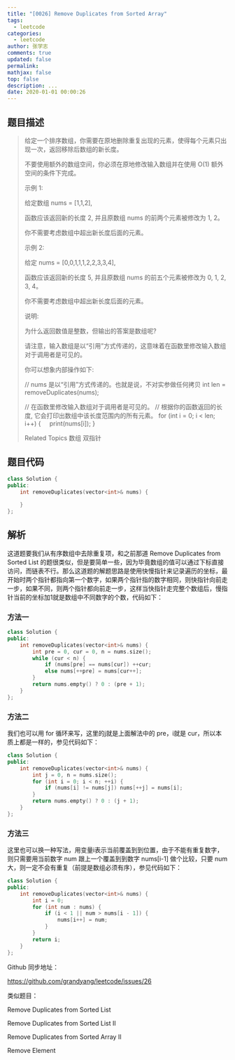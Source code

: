 ```yaml
---
title: "[0026] Remove Duplicates from Sorted Array"
tags:
  - leetcode
categories:
  - leetcode
author: 张学志
comments: true
updated: false
permalink:
mathjax: false
top: false
description: ...
date: 2020-01-01 00:00:26
---
```


## 题目描述

> 给定一个排序数组，你需要在原地删除重复出现的元素，使得每个元素只出现一次，返回移除后数组的新长度。 
> 
> 不要使用额外的数组空间，你必须在原地修改输入数组并在使用 O(1) 额外空间的条件下完成。 
> 
> 示例 1: 
> 
> 给定数组 nums = [1,1,2], 
> 
> 函数应该返回新的长度 2, 并且原数组 nums 的前两个元素被修改为 1, 2。 
> 
> 你不需要考虑数组中超出新长度后面的元素。 
> 
> 示例 2: 
> 
> 给定 nums = [0,0,1,1,1,2,2,3,3,4],
> 
> 函数应该返回新的长度 5, 并且原数组 nums 的前五个元素被修改为 0, 1, 2, 3, 4。
> 
> 你不需要考虑数组中超出新长度后面的元素。
> 
> 
> 说明: 
> 
> 为什么返回数值是整数，但输出的答案是数组呢? 
> 
> 请注意，输入数组是以“引用”方式传递的，这意味着在函数里修改输入数组对于调用者是可见的。 
> 
> 你可以想象内部操作如下: 
> 
> // nums 是以“引用”方式传递的。也就是说，不对实参做任何拷贝
> int len = removeDuplicates(nums);
> 
> // 在函数里修改输入数组对于调用者是可见的。
> // 根据你的函数返回的长度, 它会打印出数组中该长度范围内的所有元素。
> for (int i = 0; i < len; i++) {
>     print(nums[i]);
> }
> 
> Related Topics 数组 双指针

## 题目代码

```cpp
class Solution {
public:
    int removeDuplicates(vector<int>& nums) {
        
    }
};
```

## 解析

这道题要我们从有序数组中去除重复项，和之前那道 Remove Duplicates from Sorted List 的题很类似，但是要简单一些，因为毕竟数组的值可以通过下标直接访问，而链表不行。那么这道题的解题思路是使用快慢指针来记录遍历的坐标，最开始时两个指针都指向第一个数字，如果两个指针指的数字相同，则快指针向前走一步，如果不同，则两个指针都向前走一步，这样当快指针走完整个数组后，慢指针当前的坐标加1就是数组中不同数字的个数，代码如下：

### 方法一

```cpp
class Solution {
public:
    int removeDuplicates(vector<int>& nums) {
        int pre = 0, cur = 0, n = nums.size();
        while (cur < n) {
            if (nums[pre] == nums[cur]) ++cur;
            else nums[++pre] = nums[cur++];
        }
        return nums.empty() ? 0 : (pre + 1);
    }
};
```

### 方法二

我们也可以用 for 循环来写，这里的j就是上面解法中的 pre，i就是 cur，所以本质上都是一样的，参见代码如下：

```cpp
class Solution {
public:
    int removeDuplicates(vector<int>& nums) {
        int j = 0, n = nums.size();
        for (int i = 0; i < n; ++i) {
            if (nums[i] != nums[j]) nums[++j] = nums[i];
        }
        return nums.empty() ? 0 : (j + 1);
    }
};
```

### 方法三

这里也可以换一种写法，用变量i表示当前覆盖到到位置，由于不能有重复数字，则只需要用当前数字 num 跟上一个覆盖到到数字 nums[i-1] 做个比较，只要 num 大，则一定不会有重复（前提是数组必须有序），参见代码如下：

```cpp
class Solution {
public:
    int removeDuplicates(vector<int>& nums) {
        int i = 0;
        for (int num : nums) {
            if (i < 1 || num > nums[i - 1]) {
                nums[i++] = num;
            }
        }
        return i;
    }
};
```

Github 同步地址：

https://github.com/grandyang/leetcode/issues/26

 类似题目：

Remove Duplicates from Sorted List

Remove Duplicates from Sorted List II

Remove Duplicates from Sorted Array II

Remove Element

